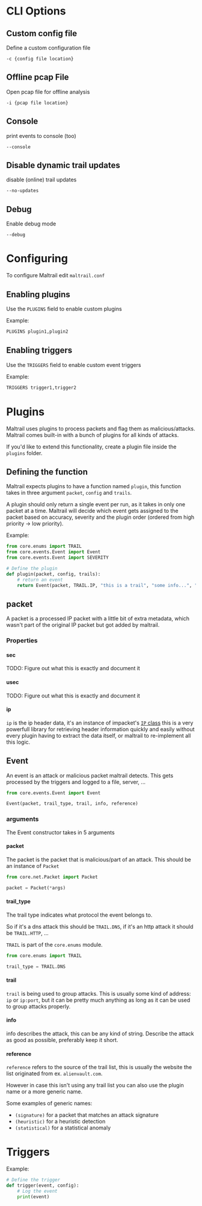 # CLI Options

## Custom config file

Define a custom configuration file

`-c {config file location}`

## Offline pcap File

Open pcap file for offline analysis

`-i {pcap file location}`

## Console

print events to console (too)

`--console`

## Disable dynamic trail updates

disable (online) trail updates

`--no-updates`

## Debug

Enable debug mode

`--debug`

# Configuring

To configure Maltrail edit `maltrail.conf`

## Enabling plugins

Use the `PLUGINS` field to enable custom plugins

Example:

```txt
PLUGINS plugin1,plugin2
```

## Enabling triggers

Use the `TRIGGERS` field to enable custom event triggers

Example:

```txt
TRIGGERS trigger1,trigger2
```

# Plugins

Maltrail uses plugins to process packets and flag them as malicious/attacks. Maltrail comes built-in with a bunch of plugins for all kinds of attacks.

If you'd like to extend this functionality, create a plugin file inside the `plugins` folder.

## Defining the function

Maltrail expects plugins to have a function named `plugin`, this function takes in three argument `packet`, `config` and `trails`.

A plugin should only return a single event per run, as it takes in only one packet at a time. Maltrail will decide which event gets assigned to the packet based on accuracy, severity and the plugin order (ordered from high priority -> low priority).

Example:

```python
from core.enums import TRAIL
from core.events.Event import Event
from core.events.Event import SEVERITY

# Define the plugin
def plugin(packet, config, trails):
    # return an event
    return Event(packet, TRAIL.IP, "this is a trail", "some info...", "reference", accuracy=75, severity=SEVERITY.VERY_LOW)
```

## packet

A packet is a processed IP packet with a little bit of extra metadata, which wasn't part of the original IP packet but got added by maltrail.

### Properties

#### sec

TODO: Figure out what this is exactly and document it

#### usec

TODO: Figure out what this is exactly and document it

#### ip

`ip` is the ip header data, it's an instance of impacket's [`IP` class](https://github.com/SecureAuthCorp/impacket/blob/master/impacket/ImpactPacket.py#L757) this is a very powerfull library for retrieving header information quickly and easily without every plugin having to extract the data itself, or maltrail to re-implement all this logic.

## Event

An event is an attack or malicious packet maltrail detects. This gets processed by the triggers and logged to a file, server, ...

```Python
from core.events.Event import Event

Event(packet, trail_type, trail, info, reference)
```

### arguments

The Event constructor takes in 5 arguments

#### packet

The packet is the packet that is malicious/part of an attack. This should be an instance of `Packet`

```Python
from core.net.Packet import Packet

packet = Packet(*args)
```

#### trail_type

The trail type indicates what protocol the event belongs to.

So if it's a dns attack this should be `TRAIL.DNS`, if it's an http attack it should be `TRAIL.HTTP`, ...

`TRAIL` is part of the `core.enums` module.

```Python
from core.enums import TRAIL

trail_type = TRAIL.DNS
```

#### trail

`trail` is being used to group attacks. This is usually some kind of address: `ip` or `ip:port`, but it can be pretty much anything as long as it can be used to group attacks properly.

#### info

info describes the attack, this can be any kind of string. Describe the attack as good as possible, preferably keep it short.

#### reference

`reference` refers to the source of the trail list, this is usually the website the list originated from ex. `alienvault.com`.

However in case this isn't using any trail list you can also use the plugin name or a more generic name.

Some examples of generic names:
- `(signature)` for a packet that matches an attack signature
- `(heuristic)` for a heuristic detection
- `(statistical)` for a statistical anomaly

# Triggers

Example:

```python
# Define the trigger
def trigger(event, config):
    # Log the event
    print(event)
```